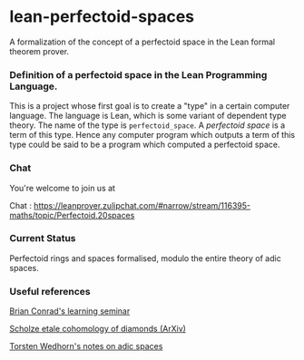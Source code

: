 # lean-perfectoid-spaces
A formalization of the concept of a perfectoid space in the Lean formal theorem prover.

### Definition of a perfectoid space in the Lean Programming Language.

This is a project whose first goal is to create a "type" in a certain computer language. The language is Lean, which is some variant of dependent type theory. The name of the type is `perfectoid_space`. A *perfectoid space* is a term of this type. Hence any computer program which outputs a term of this type could be said to be a program which computed a perfectoid space.

### Chat

You're welcome to join us at

Chat : https://leanprover.zulipchat.com/#narrow/stream/116395-maths/topic/Perfectoid.20spaces

### Current Status

Perfectoid rings and spaces formalised, modulo the entire theory of adic spaces.


### Useful references

[Brian Conrad's learning seminar](http://math.stanford.edu/~conrad/Perfseminar/)

[Scholze etale cohomology of diamonds (ArXiv)](https://arxiv.org/abs/1709.07343)

[Torsten Wedhorn's notes on adic spaces](https://www2.math.uni-paderborn.de/fileadmin/Mathematik/People/wedhorn/Lehre/AdicSpaces.pdf)
